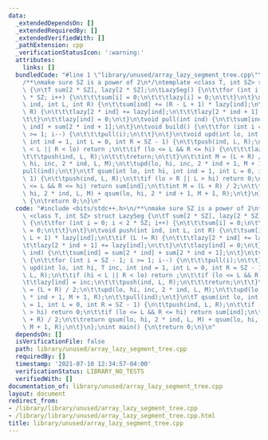 ```yaml
---
data:
  _extendedDependsOn: []
  _extendedRequiredBy: []
  _extendedVerifiedWith: []
  _pathExtension: cpp
  _verificationStatusIcon: ':warning:'
  attributes:
    links: []
  bundledCode: "#line 1 \"library/unused/array_lazy_segment_tree.cpp\"\n#include <bits/stdc++.h>\n\
    /**\nmake sure SZ is a power of 2\n*/\ntemplate <class T, int SZ> struct LazySeg\
    \ {\n\tT sum[2 * SZ], lazy[2 * SZ];\n\tLazySeg() {\n\t\tfor (int i = 0; i < 2\
    \ * SZ; i++) {\n\t\t\tsum[i] = 0;\n\t\t\tlazy[i] = 0;\n\t\t}\n\t}\n\tvoid push(int\
    \ ind, int L, int R) {\n\t\tsum[ind] += (R - L + 1) * lazy[ind];\n\t\tif (L !=\
    \ R) {\n\t\t\tlazy[2 * ind] += lazy[ind];\n\t\t\tlazy[2 * ind + 1] += lazy[ind];\n\
    \t\t}\n\t\tlazy[ind] = 0;\n\t}\n\tvoid pull(int ind) {\n\t\tsum[ind] = sum[2 *\
    \ ind] + sum[2 * ind + 1];\n\t}\n\tvoid build() {\n\t\tfor (int i = SZ - 1; i\
    \ >= 1; i--) {\n\t\t\tpull(i);\n\t\t}\n\t}\n\tvoid upd(int lo, int hi, T inc,\
    \ int ind = 1, int L = 0, int R = SZ - 1) {\n\t\tpush(ind, L, R);\n\t\tif (hi\
    \ < L || R < lo) return ;\n\t\tif (lo <= L && R <= hi) {\n\t\t\tlazy[ind] = inc;\n\
    \t\t\tpush(ind, L, R);\n\t\t\treturn;\n\t\t}\n\t\tint M = (L + R) / 2;\n\t\tupd(lo,\
    \ hi, inc, 2 * ind, L, M);\n\t\tupd(lo, hi, inc, 2 * ind + 1, M + 1, R);\n\t\t\
    pull(ind);\n\t}\n\tT qsum(int lo, int hi, int ind = 1, int L = 0, int R = SZ -\
    \ 1) {\n\t\tpush(ind, L, R);\n\t\tif (lo > R || L > hi) return 0;\n\t\tif (lo\
    \ <= L && R <= hi) return sum[ind];\n\t\tint M = (L + R) / 2;\n\t\treturn qsum(lo,\
    \ hi, 2 * ind, L, M) + qsum(lo, hi, 2 * ind + 1, M + 1, R);\n\t}\n};\nint main()\
    \ {\n\treturn 0;\n}\n"
  code: "#include <bits/stdc++.h>\n/**\nmake sure SZ is a power of 2\n*/\ntemplate\
    \ <class T, int SZ> struct LazySeg {\n\tT sum[2 * SZ], lazy[2 * SZ];\n\tLazySeg()\
    \ {\n\t\tfor (int i = 0; i < 2 * SZ; i++) {\n\t\t\tsum[i] = 0;\n\t\t\tlazy[i]\
    \ = 0;\n\t\t}\n\t}\n\tvoid push(int ind, int L, int R) {\n\t\tsum[ind] += (R -\
    \ L + 1) * lazy[ind];\n\t\tif (L != R) {\n\t\t\tlazy[2 * ind] += lazy[ind];\n\t\
    \t\tlazy[2 * ind + 1] += lazy[ind];\n\t\t}\n\t\tlazy[ind] = 0;\n\t}\n\tvoid pull(int\
    \ ind) {\n\t\tsum[ind] = sum[2 * ind] + sum[2 * ind + 1];\n\t}\n\tvoid build()\
    \ {\n\t\tfor (int i = SZ - 1; i >= 1; i--) {\n\t\t\tpull(i);\n\t\t}\n\t}\n\tvoid\
    \ upd(int lo, int hi, T inc, int ind = 1, int L = 0, int R = SZ - 1) {\n\t\tpush(ind,\
    \ L, R);\n\t\tif (hi < L || R < lo) return ;\n\t\tif (lo <= L && R <= hi) {\n\t\
    \t\tlazy[ind] = inc;\n\t\t\tpush(ind, L, R);\n\t\t\treturn;\n\t\t}\n\t\tint M\
    \ = (L + R) / 2;\n\t\tupd(lo, hi, inc, 2 * ind, L, M);\n\t\tupd(lo, hi, inc, 2\
    \ * ind + 1, M + 1, R);\n\t\tpull(ind);\n\t}\n\tT qsum(int lo, int hi, int ind\
    \ = 1, int L = 0, int R = SZ - 1) {\n\t\tpush(ind, L, R);\n\t\tif (lo > R || L\
    \ > hi) return 0;\n\t\tif (lo <= L && R <= hi) return sum[ind];\n\t\tint M = (L\
    \ + R) / 2;\n\t\treturn qsum(lo, hi, 2 * ind, L, M) + qsum(lo, hi, 2 * ind + 1,\
    \ M + 1, R);\n\t}\n};\nint main() {\n\treturn 0;\n}\n"
  dependsOn: []
  isVerificationFile: false
  path: library/unused/array_lazy_segment_tree.cpp
  requiredBy: []
  timestamp: '2021-07-10 12:34:57-04:00'
  verificationStatus: LIBRARY_NO_TESTS
  verifiedWith: []
documentation_of: library/unused/array_lazy_segment_tree.cpp
layout: document
redirect_from:
- /library/library/unused/array_lazy_segment_tree.cpp
- /library/library/unused/array_lazy_segment_tree.cpp.html
title: library/unused/array_lazy_segment_tree.cpp
---
```

